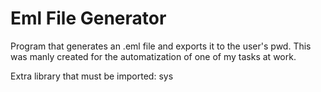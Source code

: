 # Eml File Generator

Program that generates an .eml file and exports it to the user's pwd. This was manly created for the automatization of one of my tasks at work. 

Extra library that must be imported: sys 

